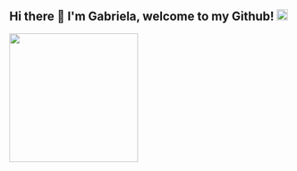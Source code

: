 <h2> Hi there 👋 I'm Gabriela, welcome to my Github!  <img src="https://media3.giphy.com/media/gUkHVGopilyTxG8iex/giphy.gif" width="20"></h2>

<img align='center' src="https://media4.giphy.com/media/LHZyixOnHwDDy/giphy.gif?cid=790b7611845e93444c1c5b60e954aa80cdfbb4702585523c&rid=giphy.gif&ct=g" width="230">

<!--
**gabrielac3/gabrielac3** is a ✨ _special_ ✨ repository because its `README.md` (this file) appears on your GitHub profile.

Here are some ideas to get you started:

- 🔭 I’m currently working on ...
- 🌱 I’m currently learning ...
- 👯 I’m looking to collaborate on ...
- 🤔 I’m looking for help with ...
- 💬 Ask me about ...
- 📫 How to reach me: ...
- 😄 Pronouns: ...
- ⚡ Fun fact: ...
-->
